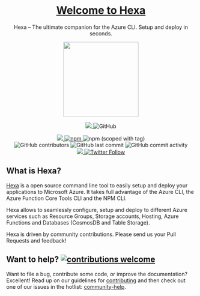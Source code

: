 <h1 align="center">
  <a href="https://hexa.run">Welcome to Hexa</a>
</h1>

<p align="center">Hexa – The ultimate companion for the Azure CLI. Setup and deploy in seconds.</p>
<p align="center">
  <img width="200" align="center" src="https://github.com/manekinekko/hexa/raw/master/docs/hexa.png?raw=true"/>
</p>

<p align="center" >
   <a href="https://hexa.run">
    <img src="https://img.shields.io/website-up-down-5abdca-ff69b4/http/shields.io.svg?label=hexa.run"/>
  </a>
  
  <img alt="GitHub" src="https://img.shields.io/github/license/manekinekko/hexa">
</p>

<p align="center" >
  
  <a href="https://github.com/manekinekko/hexa/issues">
    <img src="http://isitmaintained.com/badge/resolution/manekinekko/hexa.svg"/>
  </a>

  <a href="https://www.npmjs.com/package/@manekinekko/hexa">
    <img alt="npm" src="https://img.shields.io/npm/dm/@manekinekko/hexa?color=%235abdca">
  </a>
 
  <img alt="npm (scoped with tag)" src="https://img.shields.io/npm/v/@manekinekko/hexa/latest?color=5abdca">
  
  <br/>
  
  <img alt="GitHub contributors" src="https://img.shields.io/github/contributors/manekinekko/hexa?color=5abdca">
  <img alt="GitHub last commit" src="https://img.shields.io/github/last-commit/manekinekko/hexa?color=5abdca">
  <img alt="GitHub commit activity" src="https://img.shields.io/github/commit-activity/w/manekinekko/hexa?color=5abdca">
  <br/>
  
  <a href="https://twitter.com/manekinekko">
    <img src="https://img.shields.io/badge/say-thanks-ff69b4.svg"/>
  </a>

  <a href="https://twitter.com/manekinekko">  
    <img alt="Twitter Follow" src="https://img.shields.io/twitter/follow/manekinekko?style=social">
  </a>
  
</p>

## What is Hexa?

[Hexa](https://hexa.run) is a open source command line tool to easily setup and deploy your applications to Microsoft Azure. It takes full advantage of the Azure CLI, the Azure Function Core Tools CLI and the NPM CLI.

Hexa allows to seamlessly configure, setup and deploy to different Azure services such as Resource Groups, Storage accounts, Hosting, Azure Functions and Databases (CosmosDB and Table Storage).

Hexa is driven by community contributions. Please send us your Pull Requests and feedback!

## Want to help? [![contributions welcome](https://img.shields.io/badge/contributions-welcome-brightgreen.svg?style=flat)](https://github.com/manekinekko/hexa/issues)
Want to file a bug, contribute some code, or improve the documentation? Excellent! Read up on our guidelines for [contributing](https://github.com/manekinekko/hexa/blob/master/CONTRIBUTING.md) and then check out one of our issues in the hotlist: [community-help](https://github.com/manekinekko/hexa/issues).
